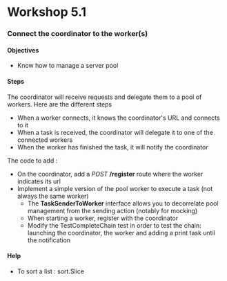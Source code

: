 # Workshop 5.1
### Connect the coordinator to the worker(s)

#### Objectives

* Know how to manage a server pool

#### Steps

The coordinator will receive requests and delegate them to a pool of workers.
Here are the different steps

- When a worker connects, it knows the coordinator's URL and connects to it
- When a task is received, the coordinator will delegate it to one of the connected workers
- When the worker has finished the task, it will notify the coordinator

The code to add : 
- On the coordinator, add a _POST_ **/register** route where the worker indicates its url
- Implement a simple version of the pool worker to execute a task (not always the same worker)
  - The **TaskSenderToWorker** interface allows you to decorrelate pool management from the sending action (notably for mocking)
  - When starting a worker, register with the coordinator
  - Modify the TestCompleteChain test in order to test the chain: launching the coordinator, the worker and adding a print task until the notification

#### Help

* To sort a list : sort.Slice